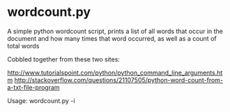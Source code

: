 wordcount.py
============

A simple python wordcount script, prints a list of all words that occur in the document and how many times that word occurred, as well as a count of total words

Cobbled together from these two sites:

http://www.tutorialspoint.com/python/python_command_line_arguments.htm
http://stackoverflow.com/questions/21107505/python-word-count-from-a-txt-file-program

Usage: wordcount.py -i <inputfile>

